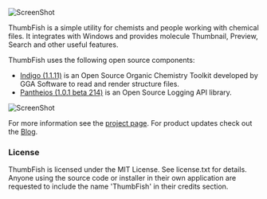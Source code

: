 ![ScreenShot](https://raw.githubusercontent.com/abhimanyusirohi/ThumbFish/master/TFShellExt/About.bmp)

ThumbFish is a simple utility for chemists and people working with chemical files. It integrates with Windows and provides molecule Thumbnail, Preview, Search and other useful features.   

ThumbFish uses the following open source components:
* [Indigo (1.1.11)](http://www.ggasoftware.com/opensource/indigo) is an Open Source Organic Chemistry Toolkit developed by GGA Software to read and render structure files.
* [Pantheios (1.0.1 beta 214)](http://pantheios.org) is an Open Source Logging API library.

![ScreenShot](https://raw.githubusercontent.com/abhimanyusirohi/ThumbFish/gh-pages/images/preview2.png)

For more information see the [project page](http://abhimanyusirohi.github.io/ThumbFish/). For product updates check out the [Blog](http://thumbfish.blogspot.com).

### License

ThumbFish is licensed under the MIT License. See license.txt for details. Anyone using the source code or installer in their own application are requested to include the name 'ThumbFish' in their credits section.
